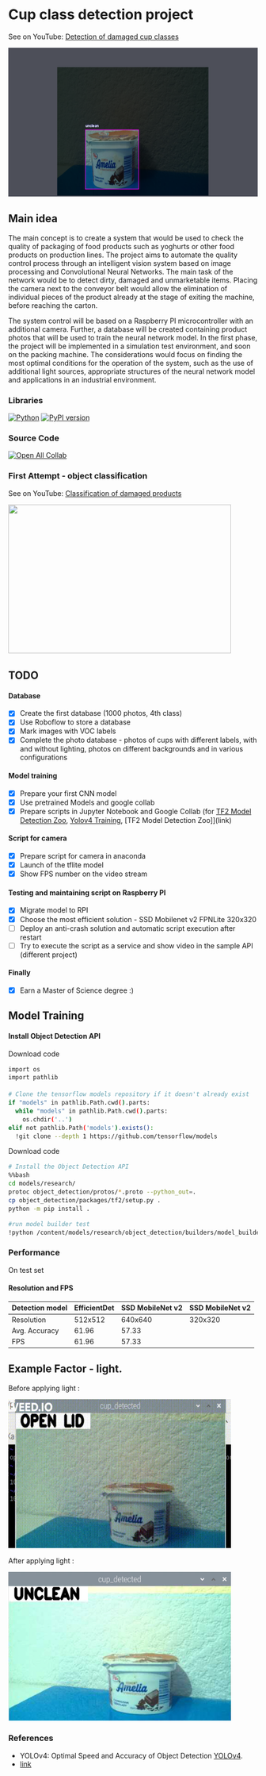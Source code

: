 # Cup class detection project

See on YouTube: [Detection of damaged cup classes](SOON)

[<img src="assets/roboflow_labels.png" width="550" height="300">](https://www.youtube.com/watch?v=bSiHZTzwNEM)

## Main idea
The main concept is to create a system that would be used to check the quality of packaging of food products such as yoghurts or other food products on production lines. The project aims to automate the quality control process through an intelligent vision system based on image processing and Convolutional Neural Networks. The main task of the network would be to detect dirty, damaged and unmarketable items. Placing the camera next to the conveyor belt would allow the elimination of individual pieces of the product already at the stage of exiting the machine, before reaching the carton. 

The system control will be based on a Raspberry PI microcontroller with an additional camera. Further, a database will be created containing product photos that will be used to train the neural network model. In the first phase, the project will be implemented in a simulation test environment, and soon on the packing machine.
The considerations would focus on finding the most optimal conditions for the operation of the system, such as the use of additional light sources, appropriate structures of the neural network model and applications in an industrial environment. 

### Libraries
[![Python](https://img.shields.io/pypi/pyversions/tensorflow.svg?style=plastic)](https://badge.fury.io/py/tensorflow)
[![PyPI version](https://badge.fury.io/py/tensorflow.svg)](https://badge.fury.io/py/tensorflow)

### Source Code
[![Open All Collab](https://colab.research.google.com/assets/colab-badge.svg)](https://colab.research.google.com/github/tomaszsmaruj25/Cup_class_detection)

### First Attempt - object classification
See on YouTube: [Classification of damaged products](https://www.youtube.com/watch?v=bSiHZTzwNEM)

[<img src="assets/yt_video_speed.gif" width="450" height="300">](https://www.youtube.com/watch?v=bSiHZTzwNEM)


## TODO
#### Database
* [x] Create the first database (1000 photos, 4th class) 
* [x] Use Roboflow to store a database
* [x] Mark images with VOC labels
* [x] Complete the photo database - photos of cups with different labels, with and without lighting, photos on different backgrounds and in various configurations 
#### Model training 
* [x] Prepare your first CNN model
* [x] Use pretrained Models and google collab
* [x] Prepare scripts in Jupyter Notebook and Google Collab (for [TF2 Model Detection Zoo](https://colab.research.google.com/github/tomaszsmaruj25/Cup_class_detection/blob/main/Final_Train_TF2_detection_Zoo.ipynb), [Yolov4 Training](link), [TF2 Model Detection Zoo]](link)
#### Script for camera
* [x] Prepare script for camera in anaconda
* [x] Launch of the tflite model 
* [x] Show FPS number on the video stream
#### Testing and maintaining script on Raspberry PI 
* [x] Migrate model to RPI
* [x] Choose the most efficient solution - SSD Mobilenet v2 FPNLite 320x320
* [ ] Deploy an anti-crash solution and automatic script execution after restart
* [ ] Try to execute the script as a service and show video in the sample API (different project)
#### Finally
* [x] Earn a Master of Science degree :)


## Model Training
#### Install Object Detection API 

Download code
```bash
import os
import pathlib

# Clone the tensorflow models repository if it doesn't already exist
if "models" in pathlib.Path.cwd().parts:
  while "models" in pathlib.Path.cwd().parts:
    os.chdir('..')
elif not pathlib.Path('models').exists():
  !git clone --depth 1 https://github.com/tensorflow/models
```

Download code
```bash
# Install the Object Detection API
%%bash
cd models/research/
protoc object_detection/protos/*.proto --python_out=.
cp object_detection/packages/tf2/setup.py .
python -m pip install .
```

```bash
#run model builder test
!python /content/models/research/object_detection/builders/model_builder_tf2_test.py
```

### Performance
On test set

#### Resolution and FPS

| Detection model| EfficientDet | SSD MobileNet v2| SSD MobileNet v2 |
|----------------|--------------|-----------------|------------------|
| Resolution     | 512x512   | 640x640   | 320x320  |
| Avg. Accuracy  | 61.96   | 57.33   |         |
| FPS            | 61.96   | 57.33   |         |




## Example Factor - light.
Before applying light :

<img src="assets/unclean_dark.gif" width="450" height="300">

After applying light :

<img src="assets/unclean_light.png" width="450" height="300">

### References

  * YOLOv4: Optimal Speed and Accuracy of Object Detection [YOLOv4](https://arxiv.org/abs/2004.10934).
  * [link](link)
